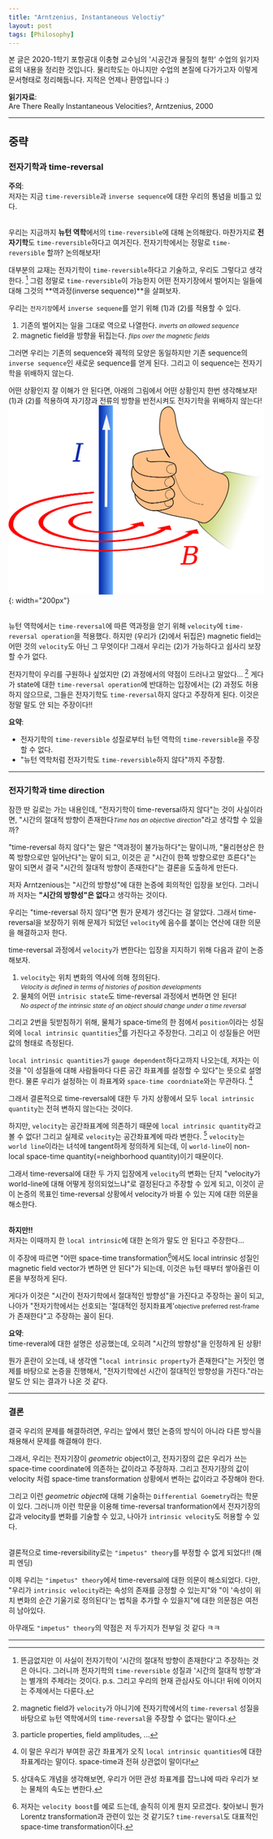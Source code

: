 ```yaml
---
title: "Arntzenius, Instantaneous Veloctiy"
layout: post
tags: [Philosophy]
---
```



본 글은 2020-1학기 포항공대 이충형 교수님의 '시공간과 물질의 철학' 수업의 읽기자료의 내용을 정리한 것입니다. 물리학도는 아니지만 수업의 본질에 다가가고자 이렇게 문서형태로 정리해둡니다. 지적은 언제나 환영입니다 :)

**읽기자료**:<br>
Are There Really Instantaneous Velocities?, Arntzenius, 2000<br>

<hr>

## 중략

### 전자기학과 time-reversal
**주의**: <br>
저자는 지금 `time-reversible`과 `inverse sequence`에 대한 우리의 통념을 비틀고 있다.<br><br>

우리는 지금까지 **뉴턴 역학**에서의 `time-reversible`에 대해 논의해왔다. 마찬가지로 **전자기학**도 `time-reversible`하다고 여겨진다. 전자기학에서는 정말로 `time-reversible` 할까? 논의해보자!<br>

대부분의 교재는 전자기학이 `time-reversible`하다고 기술하고, 우리도 그렇다고 생각한다. [^1] 그럼 정말로 `time-reversible`이 가능한지 어떤 전자기장에서 벌어지는 일들에 대해 그것의 **역과정(inverse sequence)**을 살펴보자. <br>

우리는 `전자기장`에서 `inverse sequene`를 얻기 위해 (1)과 (2)를 적용할 수 있다.<br>
1. 기존의 벌어지는 일을 그대로 역으로 나열한다. <small>*inverts an allowed sequence*</small><br>
2. magnetic field을 방향을 뒤집는다. <small>*flips over the magnetic fields*</small><br>

그러면 우리는 기존의 sequence와 궤적의 모양은 동일하지만 기존 sequence의 `inverse sequence`인 새로운 sequence를 얻게 된다. 그리고 이 sequence는 전자기학을 위배하지 않는다. <br>

어떤 상황인지 잘 이해가 안 된다면, 아래의 그림에서 어떤 상황인지 한번 생각해보자!<br>
(1)과 (2)를 적용하여 자기장과 전류의 방향을 반전시켜도 전자기학을 위배하지 않는다!<br>
![Right_Hand](/images/CMST499/Right_hand_grip_rule.png){: width="200px"}<br><br>

뉴턴 역학에서는 `time-reversal`에 따른 역과정을 얻기 위해 `velocity`에 `time-reversal operation`을 적용했다. 하지만 (우리가 (2)에서 뒤집은) magnetic field는 어떤 것의 `velocity`도 아닌 그 무엇이다! 그래서 우리는 (2)가 가능하다고 쉽사리 보장할 수가 없다.<br>

전자기학이 우리를 구원하나 싶었지만 (2) 과정에서의 약점이 드러나고 말았다... [^2] 게다가 state에 대한 `time-reversal operation`에 반대하는 입장에서는 (2) 과정도 허용하지 않으므로, 그들은 전자기학도 `time-reversal`하지 않다고 주장하게 된다. 이것은 정말 말도 안 되는 주장이다!!<br>

**요약**: <br>
* 전자기학의 `time-reversible` 성질로부터 뉴턴 역학의 `time-reversible`을 주장할 수 없다.<br>
* "뉴턴 역학처럼 전자기학도 `time-reversible`하지 않다"까지 주장함.

<hr>

### 전자기학과 time direction
잠깐 딴 길로는 가는 내용인데,  "전자기학이 time-reversal하지 않다"는 것이 사실이라면, "시간의 절대적 방향이 존재한다<small>*Time has an objective direction*</small>"라고 생각할 수 있을까?<br>

"time-reversal 하지 않다"는 말은 "역과정이 불가능하다"는 말이니까, "물리현상은 한쪽 방향으로만 일어난다"는 말이 되고, 이것은 곧 "시간이 한쪽 방향으로만 흐른다"는 말이 되면서 결국 "시간의 절대적 방향이 존재한다"는 결론을 도출하게 만든다.<br>

저자 Arntzenious는 "시간의 방향성"에 대한 논증에 회의적인 입장을 보인다. 그러니까 저자는 **"시간의 방향성"은 없다**고 생각하는 것이다.<br>

우리는 "time-reversal 하지 않다"면 뭔가 문제가 생긴다는 걸 알았다. 그래서 time-reversal을 보장하기 위해 문제가 되었던 `velocity`에 음수를 붙이는 연산에 대한 의문을 해결하고자 한다.<br>

time-reversal 과정에서 `velocity`가 변한다는 입장을 지지하기 위해 다음과 같이 논증해보자. <br>
1. `velocity`는 위치 변화의 역사에 의해 정의된다. <br>
   <small>*Velocity is defined in terms of histories of position developments*</small>
2. 물체의 어떤 `intrisic state`도 time-reversal 과정에서 변하면 안 된다!<br>
   <small>*No aspect of the intrinsic state of an object should change under a time reversal*</small>

그리고 2번을 뒷받침하기 위해, 물체가 space-time의 한 점에서 `position`이라는 성질 외에 `local intrinsic quantities`[^3]를 가진다고 주장한다. 그리고 이 성질들은 어떤 값의 형태로 측정된다.<br>

`local intrinsic quantities`가 `gauge dependent`하다고까지 나오는데, 저자는 이것을 "이 성질들에 대해 사람들마다 다른 공간 좌표계를 설정할 수 있다"는 뜻으로 설명한다. 물론 우리가 설정하는 이 좌표계와 `space-time coordniate`와는 무관하다. [^4]<br>

그래서 결론적으로 time-reversal에 대한 두 가지 상황에서 모두 `local intrinsic quantity`는 전혀 변하지 않는다는 것이다.<br>

하지만, `velocity`는 공간좌표계에 의존하기 때문에 `local intrinsic quantity`라고 볼 수 없다! 그리고 실제로 `velocity`는 공간좌표계에 따라 변한다. [^5] `velocity`는 `world line`이라는 녀석에 tangent하게 정의하게 되는데, 이 `world-line`이 non-local space-time quantity(=neighborhood quantity)이기 때문이다. <br>

그래서 time-reversal에 대한 두 가지 입장에게 `velocity`의 변화는 단지 "velocity가 world-line에 대해 어떻게 정의되었느냐"로 결정된다고 주장할 수 있게 되고, 이것이 곧 이 논증의 목표인 time-reversal 상황에서 velocity가 바뀔 수 있는 지에 대한 의문을 해소한다.<br><br>


**하지만!!**<br>
저자는 이때까지 한 `local intrinsic`에 대한 논의가 말도 안 된다고 주장한다...<br>

이 주장에 따르면 "어떤 space-time transformation[^6]에서도 local intrinsic 성질인 magnetic field vector가 변하면 안 된다"가 되는데, 이것은 뉴턴 때부터 쌓아올린 이론을 부정하게 된다. <br>

게다가 이것은 "시간이 전자기학에서 절대적인 방향성"을 가진다고 주장하는 꼴이 되고, 나아가 "전자기학에서는 선호되는 '절대적인 정지좌표계'<small>objective preferred rest-frame</small>가 존재한다"고 주장하는 꼴이 된다.<br>

**요약**:<br>
time-reveral에 대한 설명은 성공했는데, 오히려 "시간의 방향성"을 인정하게 된 상황!

뭔가 혼란이 오는데, 내 생각엔 "`local intrinsic property`가 존재한다"는 거짓인 명제를 바탕으로 논증을 진행해서, "전자기학에선 시간이 절대적인 방향성을 가진다."라는 말도 안 되는 결과가 나온 것 같다.

<hr>

### 결론
결국 우리의 문제를 해결하려면, 우리는 앞에서 했던 논증의 방식이 아니라 다른 방식을 채용해서 문제를 해결해야 한다. <br>

그래서, 우리는 전자기장이 *geometric* object이고, 전자기장의 값은 우리가 쓰는 space-time coordinate에 의존하는 값이라고 주장하자. 그리고 전자기장의 값이 velocity 처럼 space-time transformation 상황에서 변하는 값이라고 주장해야 한다.<br>

그리고 이런 *geometric object*에 대해 기술하는 `Differential Goemetry`라는 학문이 있다. 그러니까 이런 학문을 이용해 time-reversal tranformation에서 전자기장의 값과 velocity를 변화를 기술할 수 있고, 나아가 `intrinsic velocity`도 허용할 수 있다.<br><br>

결론적으로 time-reversibility로는 `"impetus" theory`를 부정할 수 없게 되었다!! (해피 엔딩)<br>

이제 우리는 `"impetus" theory`에서 time-reversal에 대한 의문이 해소되었다. 다만, "우리가 `intrinsic velocity`라는 속성의 존재를 긍정할 수 있는지"와 "이 '속성이 위치 변화의 순간 기울기로 정의된다'는 법칙을 추가할 수 있을지"에 대한 의문점은 여전히 남아있다.<br>

아무래도 `"impetus" theory`의 약점은 저 두가지가 전부일 것 같다 ㅋㅋ<br>

<hr>

[^1]: 뜬금없지만 이 사실이 전자기학이 '시간의 절대적 방향이 존재한다'고 주장하는 것은 아니다. 그러니까 전자기학의 `time-reversible` 성질과 '시간의 절대적 방향'과는 별개의 주제라는 것이다. p.s. 그리고 우리의 현재 관심사도 아니다! 뒤에 이어지는 주제에서는 다룬다.

[^2]: magnetic field가 `velocity`가 아니기에 전자기학에서의 `time-reversal` 성질을 바탕으로 뉴턴 역학에서의 `time-reversal`을 주장할 수 없다는 말이다.

[^3]: particle properties, field amplitudes, ...

[^4]: 이 말은 우리가 부여한 공간 좌표계가 오직 `local intrinsic quantities`에 대한 좌표계라는 말이다. space-time과 전혀 상관없이 말이다!

[^5]: 상대속도 개념을 생각해보면, 우리가 어떤 관성 좌표계를 잡느냐에 따라 우리가 보는 물체의 속도는 변한다.

[^6]: 저자는 `velocity boost`를 예로 드는데, 솔직히 이게 뭔지 모르겠다. 찾아보니 뭔가 Lorentz transformation과 관련이 있는 것 같기도? `time-reversal`도 대표적인 space-time transformation이다.